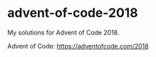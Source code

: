 # advent-of-code-2018
My solutions for Advent of Code 2018.

Advent of Code: https://adventofcode.com/2018
